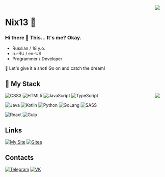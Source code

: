 <img align="right" src="https://github-readme-stats.vercel.app/api?username=Nix1304&show_icons=true&hide_border=true&include_all_commits_disable=false&custom_title=Nix13&count_private=true&theme=tokyonight">

# Nix13 🔭

### Hi there 👋 This... It's me? Okay.

- Russian / 18 y.o.
- ru-RU / en-US
- Programmer / Developer

💖 Let's give it a shot! Go on and catch the dream!

## 🌱 My Stack

<img align="right" src="https://github-readme-stats.vercel.app/api/top-langs?username=Nix1304&hide_border=true&layout=compact&theme=tokyonight">

![CSS3](https://img.shields.io/badge/-CSS3-222?style=for-the-badge&logo=CSS3&logoColor=1572b6&color=733c8d&labelColor=222)
![HTML5](https://img.shields.io/badge/-HTML5-222?style=for-the-badge&logo=HTML5&logoColor=e34f26&color=733c8d&labelColor=222)
![JavaScript](https://img.shields.io/badge/-JavaScript-222?style=for-the-badge&logo=JavaScript&logoColor=f7df1e&color=733c8d&labelColor=222)
![TypeScript](https://img.shields.io/badge/-TypeScript-222?style=for-the-badge&logo=TypeScript&logoColor=3178C6&color=733c8d&labelColor=222)

![Java](https://img.shields.io/badge/-Java-222?style=for-the-badge&logo=Java&logoColor=fff007396&color=733c8d&labelColor=222)
![Kotlin](https://img.shields.io/badge/-Kotlin-222?style=for-the-badge&logo=kotlin&logoColor=7f52ff&color=733c8d&labelColor=222)
![Python](https://img.shields.io/badge/-Python-222?style=for-the-badge&logo=python&logoColor=3776ab&color=733c8d&labelColor=222)
![GoLang](https://img.shields.io/badge/-GoLang-222?style=for-the-badge&logo=go&logoColor=00ADD8&color=733c8d&labelColor=222)
![SASS](https://img.shields.io/badge/-SASS-222?style=for-the-badge&logo=sass&logoColor=CC6699&color=733c8d&labelColor=222)

![React](https://img.shields.io/badge/-React-222?style=for-the-badge&logo=react&logoColor=61DAFB&color=733c8d&labelColor=222)
![Gulp](https://img.shields.io/badge/-Gulp-222?style=for-the-badge&logo=gulp&logoColor=CF4647&color=733c8d&labelColor=222)

## Links
[![My Site](https://img.shields.io/badge/-Web_site-222?style=for-the-badge&logo=addthis&logoColor=FF6550&color=733c8d&labelColor=222)](https://nix13.dev)
[![Gitea](https://img.shields.io/badge/-Gitea-222?style=for-the-badge&logo=gitea&logoColor=609926&color=733c8d&labelColor=222)](https://git.nix13.dev)

## Contacts
[![Telegram](https://img.shields.io/badge/-Telegram-222?style=for-the-badge&logo=telegram&logoColor=26A5E4&color=733c8d&labelColor=222)](https://t.me/DarkShinigani)
[![VK](https://img.shields.io/badge/-VK-222?style=for-the-badge&logo=vk&logoColor=0077FF&color=733c8d&labelColor=222)](https://vk.com/nikitagorshok)
